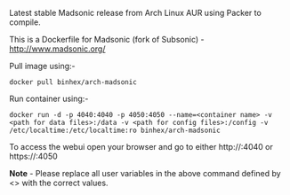 Latest stable Madsonic release from Arch Linux AUR using Packer to compile.

This is a Dockerfile for Madsonic (fork of Subsonic) - http://www.madsonic.org/

Pull image using:-

```
docker pull binhex/arch-madsonic
```

Run container using:-

```
docker run -d -p 4040:4040 -p 4050:4050 --name=<container name> -v <path for data files>:/data -v <path for config files>:/config -v /etc/localtime:/etc/localtime:ro binhex/arch-madsonic
```

To access the webui open your browser and go to either http://<host ip>:4040 or https://<host ip>:4050

**Note** - Please replace all user variables in the above command defined by <> with the correct values.